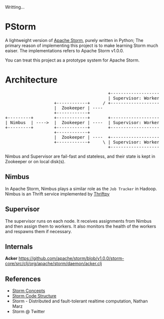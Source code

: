 Writting...


# PStorm

A lightweight version of [Apache Storm](http://storm.apache.org/), purely written in Python;
The primary reason of implementing this project is to make learning Storm much eaiser. The
implementations refers to Apache Storm v1.0.0.

You can treat this project as a prototype system for Apache Storm.


Architecture
============
<pre>
                                        +--------------------+
                                        | Supervisor: Worker |
                   +------------+     / +--------------------+
                   |  Zookeeper | ----
                   +------------+
+---------+        +------------+       +--------------------+
| Nimbus  | ---->  |  Zookeeper | ----  | Supervisor: Worker |
+---------+        +------------+       +--------------------+
                   +------------+
                   |  Zookeeper | ----  +--------------------+
                   +------------+     \ | Supervisor: Worker |
                                        +--------------------+
</pre>

Nimbus and Supervisor are fail-fast and stateless, and their state is kept in Zookeeper or on
local disk(s).

Nimbus
------
In Apache Storm, Nimbus plays a similar role as the `Job Tracker` in Hadoop.
Nimbus is an Thrift service implemented by [Thriftpy](https://thriftpy.readthedocs.org/en/latest/)


Supervisor
----------
The supervisor runs on each node. It receives assignments from Nimbus and then assign them to workers.
It also monitors the health of the workers and respawns them if necessary.


Internals
---------

**Acker**
https://github.com/apache/storm/blob/v1.0.0/storm-core/src/clj/org/apache/storm/daemon/acker.clj


References
----------
+ [Storm Concepts](http://storm.apache.org/releases/1.0.0/Concepts.html)
+ [Storm Code Structure](http://storm.apache.org/releases/1.0.0/Structure-of-the-codebase.html)
+ Storm - Distributed and fault-tolerant realtime computation, Nathan Marz
+ Storm @ Twitter
